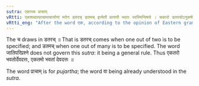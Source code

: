 ```yaml
---
sutra: एकाच्च प्राचाम्
vRtti: एकशब्दात्प्राचामाचार्याणां मतेन डतरच् डतमच् इत्येतौ प्रत्ययौ भवतः स्वस्मिन्विषये । चकारो डतरचोऽनुकर्षणार्थः ॥
vRtti_eng: "After the word एक, according to the opinion of Eastern grammarians, may be added the affixes _datarach_ and _datamach_ in the above senses."
---
```

The च draws in डतरच् ॥ That is डतरच् comes when one out of two is to be specified; and डतमच् when one out of many is to be specified. The word जातिपरिप्रश्ने does not govern this _sutra_: it being a general rule. Thus एकतरो भवतोर्देवदत्तः, एकतमो भवतां देवदत्तः ॥

The word प्राचाम् is for _pujartha_; the word वा being already understood in the _sutra_.
